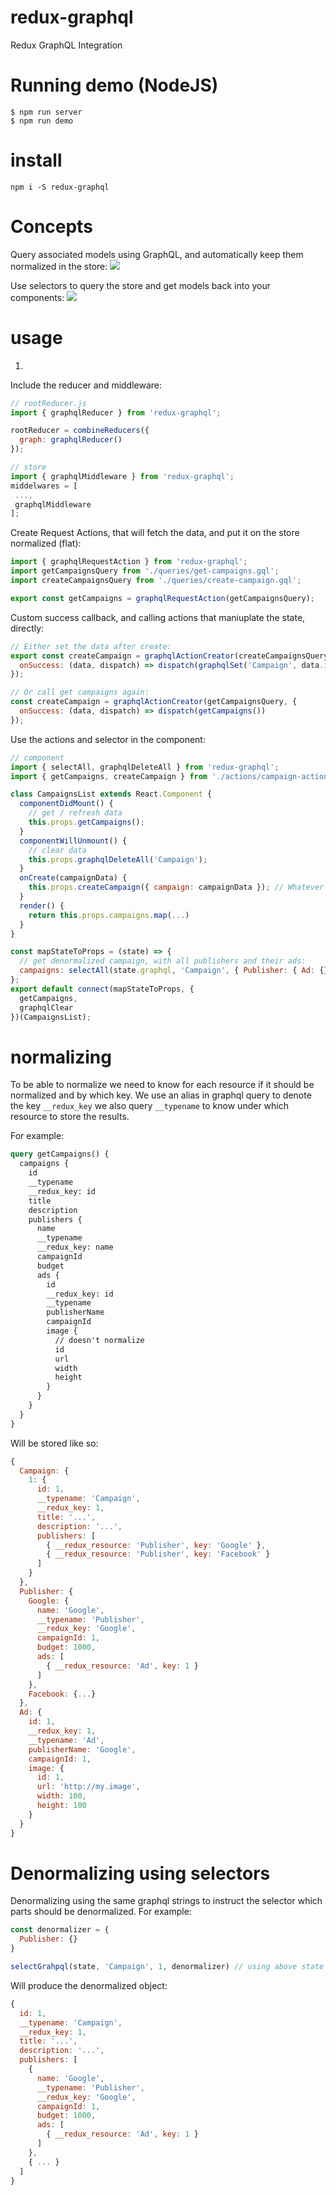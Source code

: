 # redux-graphql

Redux GraphQL Integration

# Running demo (NodeJS)

```
$ npm run server
$ npm run demo
```

# install

`npm i -S redux-graphql`  

# Concepts
Query associated models using GraphQL, and automatically keep them normalized in the store:
<img src="https://lh4.googleusercontent.com/rJc_RYbuc6haxGB05Moi3hxPSJCuTKOcIusrj7tFQpq-j9qC2hsJQWHbhjyDHoEDesyFfxCb7P2CUzhrvCrJ=w1920-h983-rw"/>

Use selectors to query the store and get models back into your components:
<img src="https://lh4.googleusercontent.com/ln_fOpiQuElUtGvYkxZjUBrUHC1babxC4-GrZweiD64VJvU97M5Wk8vRx-end-wKi2QXSBTKqnjgT2T_kvSK=w1920-h983-rw"/>

# usage

1)

Include the reducer and middleware:
```javascript
// rootReducer.js
import { graphqlReducer } from 'redux-graphql';

rootReducer = combineReducers({
  graph: graphqlReducer()
});

// store
import { graphqlMiddleware } from 'redux-graphql';
middelwares = [
 ...,
 graphqlMiddleware
];
```
Create Request Actions, that will fetch the data, and put it on the store normalized (flat):
```javascript
import { graphqlRequestAction } from 'redux-graphql';
import getCampaignsQuery from './queries/get-campaigns.gql';
import createCampaignsQuery from './queries/create-campaign.gql';

export const getCampaigns = graphqlRequestAction(getCampaignsQuery);
```
Custom success callback, and calling actions that maniuplate the state, directly:
```javascript
// Either set the data after create:
export const createCampaign = graphqlActionCreator(createCampaignsQuery, {
  onSuccess: (data, dispatch) => dispatch(graphqlSet('Campaign', data.id, data))
});

// Or call get campaigns again:
const createCampaign = graphqlActionCreator(getCampaignsQuery, {
  onSuccess: (data, dispatch) => dispatch(getCampaigns())
});
```
Use the actions and selector in the component:
```javascript
// component
import { selectAll, graphqlDeleteAll } from 'redux-graphql';
import { getCampaigns, createCampaign } from './actions/campaign-actions';

class CampaignsList extends React.Component {
  componentDidMount() {
    // get / refresh data
    this.props.getCampaigns();
  }
  componentWillUnmount() {
    // clear data
    this.props.graphqlDeleteAll('Campaign');
  }
  onCreate(campaignData) {
    this.props.createCampaign({ campaign: campaignData }); // Whatever is passed to the action will be used as variables
  }
  render() {
    return this.props.campaigns.map(...)
  }
}

const mapStateToProps = (state) => {
  // get denormalized campaign, with all publishers and their ads:
  campaigns: selectAll(state.graphql, 'Campaign', { Publisher: { Ad: {} } })
};
export default connect(mapStateToProps, {
  getCampaigns,
  graphqlClear
})(CampaignsList);
```

# normalizing

To be able to normalize we need to know for each resource if it should be normalized and by which key.
We use an alias in graphql query to denote the key `__redux_key`
we also query `__typename` to know under which resource to store the results.

For example:

```graphql
query getCampaigns() {
  campaigns {
    id
    __typename
    __redux_key: id
    title
    description
    publishers {
      name
      __typename
      __redux_key: name
      campaignId
      budget
      ads {
        id
        __redux_key: id
        __typename
        publisherName
        campaignId
        image {
          // doesn't normalize
          id
          url
          width
          height
        }
      }
    }
  }
}
```

Will be stored like so:
```javascript
{
  Campaign: {
    1: {
      id: 1,
      __typename: 'Campaign',
      __redux_key: 1,
      title: '...',
      description: '...',
      publishers: [
        { __redux_resource: 'Publisher', key: 'Google' },
        { __redux_resource: 'Publisher', key: 'Facebook' }
      ]
    }
  },
  Publisher: {
    Google: {
      name: 'Google',
      __typename: 'Publisher',
      __redux_key: 'Google',
      campaignId: 1,
      budget: 1000,
      ads: [
        { __redux_resource: 'Ad', key: 1 }
      ]
    },
    Facebook: {...}
  },
  Ad: {
    id: 1,
    __redux_key: 1,
    __typename: 'Ad',
    publisherName: 'Google',
    campaignId: 1,
    image: {
      id: 1,
      url: 'http://my.image',
      width: 100,
      height: 100
    }
  }
}
```

# Denormalizing using selectors
Denormalizing using the same graphql strings to instruct the selector which parts should be denormalized.
For example:
```javascript
const denormalizer = {
  Publisher: {}
}

selectGrahpql(state, 'Campaign', 1, denormalizer) // using above state
```
Will produce the denormalized object:
```javascript
{
  id: 1,
  __typename: 'Campaign',
  __redux_key: 1,
  title: '...',
  description: '...',
  publishers: [
    {
      name: 'Google',
      __typename: 'Publisher',
      __redux_key: 'Google',
      campaignId: 1,
      budget: 1000,
      ads: [
        { __redux_resource: 'Ad', key: 1 }
      ]
    },
    { ... }
  ]
}
```
